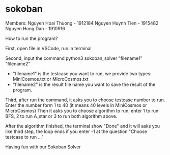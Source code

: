 # sokoban

Members:
Nguyen Hoai Thuong - 1912184
Nguyen Huynh Tien - 1915482
Nguyen Hong Dan - 1910916

How to run the program?

First, open file in VSCode, run in terminal

Second, input the command python3 sokoban_solver "filename1" "filename2"
- "filename1" is the testcase you want to run, we provide two types: MiniCosmos.txt or MicroCosmos.txt
- "filename2" is the result file name you want to save the result of the program.

Third, after run the command, it asks you to choose testcase number to run. Enter the number form 1 to 40 (it means 40 levels in MiniCosmos or MicroCosmos)
Then it asks you to choose algorithm to run, enter 1 to run BFS, 2 to run A_star or 3 to run both algorithm above.

After the algorithm finished, the terminal show "Done" and it will asks you like third step, the loop ends if you enter -1 at the question "Choose testcase to run ..."

Having fun with our Sokoban Solver
